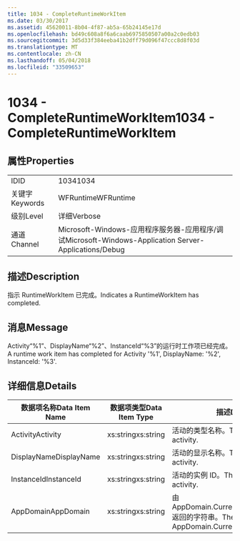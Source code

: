 ```yaml
---
title: 1034 - CompleteRuntimeWorkItem
ms.date: 03/30/2017
ms.assetid: 45620011-8b04-4f87-ab5a-65b24145e17d
ms.openlocfilehash: bd49c608a8f6a6caab6975850507a00a2c0edb03
ms.sourcegitcommit: 3d5d33f384eeba41b2dff79d096f47ccc8d8f03d
ms.translationtype: MT
ms.contentlocale: zh-CN
ms.lasthandoff: 05/04/2018
ms.locfileid: "33509653"
---
```

# <a name="1034---completeruntimeworkitem"></a><span data-ttu-id="bc1d9-102">1034 - CompleteRuntimeWorkItem</span><span class="sxs-lookup"><span data-stu-id="bc1d9-102">1034 - CompleteRuntimeWorkItem</span></span>
## <a name="properties"></a><span data-ttu-id="bc1d9-103">属性</span><span class="sxs-lookup"><span data-stu-id="bc1d9-103">Properties</span></span>  
  
|||  
|-|-|  
|<span data-ttu-id="bc1d9-104">ID</span><span class="sxs-lookup"><span data-stu-id="bc1d9-104">ID</span></span>|<span data-ttu-id="bc1d9-105">1034</span><span class="sxs-lookup"><span data-stu-id="bc1d9-105">1034</span></span>|  
|<span data-ttu-id="bc1d9-106">关键字</span><span class="sxs-lookup"><span data-stu-id="bc1d9-106">Keywords</span></span>|<span data-ttu-id="bc1d9-107">WFRuntime</span><span class="sxs-lookup"><span data-stu-id="bc1d9-107">WFRuntime</span></span>|  
|<span data-ttu-id="bc1d9-108">级别</span><span class="sxs-lookup"><span data-stu-id="bc1d9-108">Level</span></span>|<span data-ttu-id="bc1d9-109">详细</span><span class="sxs-lookup"><span data-stu-id="bc1d9-109">Verbose</span></span>|  
|<span data-ttu-id="bc1d9-110">通道</span><span class="sxs-lookup"><span data-stu-id="bc1d9-110">Channel</span></span>|<span data-ttu-id="bc1d9-111">Microsoft-Windows-应用程序服务器-应用程序/调试</span><span class="sxs-lookup"><span data-stu-id="bc1d9-111">Microsoft-Windows-Application Server-Applications/Debug</span></span>|  
  
## <a name="description"></a><span data-ttu-id="bc1d9-112">描述</span><span class="sxs-lookup"><span data-stu-id="bc1d9-112">Description</span></span>  
 <span data-ttu-id="bc1d9-113">指示 RuntimeWorkItem 已完成。</span><span class="sxs-lookup"><span data-stu-id="bc1d9-113">Indicates a RuntimeWorkItem has completed.</span></span>  
  
## <a name="message"></a><span data-ttu-id="bc1d9-114">消息</span><span class="sxs-lookup"><span data-stu-id="bc1d9-114">Message</span></span>  
 <span data-ttu-id="bc1d9-115">Activity“%1”、DisplayName“%2”、InstanceId“%3”的运行时工作项已经完成。</span><span class="sxs-lookup"><span data-stu-id="bc1d9-115">A runtime work item has completed for Activity '%1', DisplayName: '%2', InstanceId: '%3'.</span></span>  
  
## <a name="details"></a><span data-ttu-id="bc1d9-116">详细信息</span><span class="sxs-lookup"><span data-stu-id="bc1d9-116">Details</span></span>  
  
|<span data-ttu-id="bc1d9-117">数据项名称</span><span class="sxs-lookup"><span data-stu-id="bc1d9-117">Data Item Name</span></span>|<span data-ttu-id="bc1d9-118">数据项类型</span><span class="sxs-lookup"><span data-stu-id="bc1d9-118">Data Item Type</span></span>|<span data-ttu-id="bc1d9-119">描述</span><span class="sxs-lookup"><span data-stu-id="bc1d9-119">Description</span></span>|  
|--------------------|--------------------|-----------------|  
|<span data-ttu-id="bc1d9-120">Activity</span><span class="sxs-lookup"><span data-stu-id="bc1d9-120">Activity</span></span>|<span data-ttu-id="bc1d9-121">xs:string</span><span class="sxs-lookup"><span data-stu-id="bc1d9-121">xs:string</span></span>|<span data-ttu-id="bc1d9-122">活动的类型名称。</span><span class="sxs-lookup"><span data-stu-id="bc1d9-122">The type name of the activity.</span></span>|  
|<span data-ttu-id="bc1d9-123">DisplayName</span><span class="sxs-lookup"><span data-stu-id="bc1d9-123">DisplayName</span></span>|<span data-ttu-id="bc1d9-124">xs:string</span><span class="sxs-lookup"><span data-stu-id="bc1d9-124">xs:string</span></span>|<span data-ttu-id="bc1d9-125">活动的显示名称。</span><span class="sxs-lookup"><span data-stu-id="bc1d9-125">The display name of the activity.</span></span>|  
|<span data-ttu-id="bc1d9-126">InstanceId</span><span class="sxs-lookup"><span data-stu-id="bc1d9-126">InstanceId</span></span>|<span data-ttu-id="bc1d9-127">xs:string</span><span class="sxs-lookup"><span data-stu-id="bc1d9-127">xs:string</span></span>|<span data-ttu-id="bc1d9-128">活动的实例 ID。</span><span class="sxs-lookup"><span data-stu-id="bc1d9-128">The instance id of the activity.</span></span>|  
|<span data-ttu-id="bc1d9-129">AppDomain</span><span class="sxs-lookup"><span data-stu-id="bc1d9-129">AppDomain</span></span>|<span data-ttu-id="bc1d9-130">xs:string</span><span class="sxs-lookup"><span data-stu-id="bc1d9-130">xs:string</span></span>|<span data-ttu-id="bc1d9-131">由 AppDomain.CurrentDomain.FriendlyName 返回的字符串。</span><span class="sxs-lookup"><span data-stu-id="bc1d9-131">The string returned by AppDomain.CurrentDomain.FriendlyName.</span></span>|
